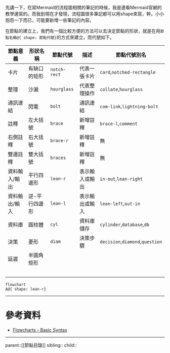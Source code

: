 先講一下，在寫Mermaid的流程圖相關的筆記的時候，我是邊看Mermaid官網的教學邊寫的。而我到現在才發現，流程圖很多筆記都可以用shape來寫，幹。小小抱怨一下而已，可能要新增一些筆記的內容。

在節點的建立上，我們有一個比較方便的方法可以去決定節點的形狀，就是在用`節點名稱@{ shape: 節點代號}`的方式來建立，而代號如下。


| 節點意義    | 形狀名稱    | 節點代號         | 描述      | 節點代號別名                          |
| ------- | ------- | ------------ | ------- | ------------------------------- |
| 卡片      | 有缺口的矩形  | `notch-rect` | 代表一張卡片  | `card`,`notched-rectangle`      |
| 整理      | 沙漏      | `hourglass`  | 代表整理操作  | `collate`,`hourglass`           |
| 通訊連結    | 閃電      | `bolt`       | 通訊連結    | `com-link`,`lightning-bolt`     |
| 註釋      | 左大括號    | `brace`      | 新增註釋    | `brace-l`,`comment`             |
| 右側註釋    | 右大括號    | `brace-r`    | 新增註釋    | 無                               |
| 雙邊註釋    | 雙大括號    | `braces`     | 新增註釋    | 無                               |
| 資料輸入/輸出 | 平行四邊形   | `lean-r`     | 表示輸入或輸出 | `in-out`,`lean-right`           |
| 資料輸出/輸入 | 逆-平行四邊形 | `lean-l`     | 表示輸出或輸入 | `lean-left`,`out-in`            |
| 資料庫     | 圓柱體     | `cyl`        | 資料庫儲存   | `cylinder`,`database`,`db`      |
| 決策      | 菱形      | `diam`       | 決策步驟    | `decision`,`diamond`,`question` |
| 延遲      | 半圓角矩形   |              |         |                                 |
|         |         |              |         |                                 |
|         |         |              |         |                                 |
|         |         |              |         |                                 |
|         |         |              |         |                                 |
|         |         |              |         |                                 |
```mermaid
flowchart
A@{ shape: lean-r}
```

- - -
# 參考資料
- [Flowcharts - Basic Syntax](https://mermaid.js.org/syntax/flowchart.html)
- - -
parent::[[節點目錄]]
sibling::
child::